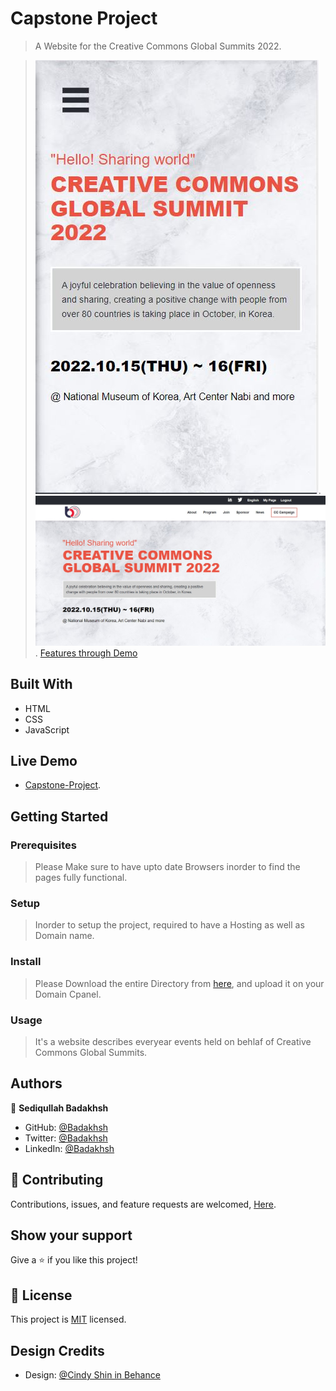 # Capstone Project

> A Website for the Creative Commons Global Summits 2022.

> ![Mobile screenshot](assets/images/mob-screenshot.jpg).
> ![Desktop screenshot](assets/images/desk-screenshot.jpg).
> [Features through Demo](https://www.loom.com/share/1ec6e7d271844aaeb2c86ea3a5b27876)

## Built With

- HTML
- CSS
- JavaScript

## Live Demo

- [Capstone-Project](https://sediqullahbadakhsh.github.io/capstone-project/).

## Getting Started

### Prerequisites

> Please Make sure to have upto date Browsers inorder to find the pages fully functional.

### Setup

> Inorder to setup the project, required to have a Hosting as well as Domain name.

### Install

> Please Download the entire Directory from [here](https://github.com/sediqullahbadakhsh/capstone-project/), and upload it on your Domain Cpanel.

### Usage

> It's a website describes everyear events held on behlaf of Creative Commons Global Summits.

## Authors

👤 **Sediqullah Badakhsh**

- GitHub: [@Badakhsh](https://github.com/sediqullahbadakhsh)
- Twitter: [@Badakhsh](https://twitter.com/sediqullah6)
- LinkedIn: [@Badakhsh](https://linkedin.com/in/sediqullah-badakhsh-999053a8)

## 🤝 Contributing

Contributions, issues, and feature requests are welcomed, [Here](https://github.com/sediqullahbadakhsh/Capstone-project/issues/).

## Show your support

Give a ⭐️ if you like this project!

## 📝 License

This project is [MIT](./MIT.md) licensed.

## Design Credits

- Design: [@Cindy Shin in Behance](https://www.behance.net/gallery/29845175/CC-Global-Summit-2015)
